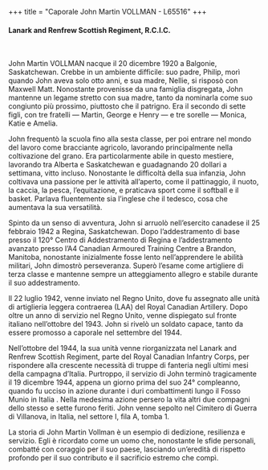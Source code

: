 +++
title = "Caporale John Martin VOLLMAN - L65516"
+++

#### Lanark and Renfrew Scottish Regiment, R.C.I.C.
<br>


John Martin VOLLMAN nacque il 20 dicembre 1920 a Balgonie, Saskatchewan. Crebbe in un ambiente difficile: suo padre, Philip, morì quando John aveva solo otto anni, e sua madre, Nellie, si risposò con Maxwell Matt. Nonostante provenisse da una famiglia disgregata, John mantenne un legame stretto con sua madre, tanto da nominarla come suo congiunto più prossimo, piuttosto che il patrigno. Era il secondo di sette figli, con tre fratelli — Martin, George e Henry — e tre sorelle — Monica, Katie e Amelia.

John frequentò la scuola fino alla sesta classe, per poi entrare nel mondo del lavoro come bracciante agricolo, lavorando principalmente nella coltivazione del grano. Era particolarmente abile in questo mestiere, lavorando tra Alberta e Saskatchewan e guadagnando 20 dollari a settimana, vitto incluso. Nonostante le difficoltà della sua infanzia, John coltivava una passione per le attività all’aperto, come il pattinaggio, il nuoto, la caccia, la pesca, l’equitazione, e praticava sport come il softball e il basket. Parlava fluentemente sia l’inglese che il tedesco, cosa che aumentava la sua versatilità.

Spinto da un senso di avventura, John si arruolò nell’esercito canadese il 25 febbraio 1942 a Regina, Saskatchewan. Dopo l’addestramento di base presso il 120° Centro di Addestramento di Regina e l’addestramento avanzato presso l’A4 Canadian Armoured Training Centre a Brandon, Manitoba, nonostante inizialmente fosse lento nell’apprendere le abilità militari, John dimostrò perseveranza. Superò l’esame come artigliere di terza classe e mantenne sempre un atteggiamento allegro e stabile durante il suo addestramento.

Il 22 luglio 1942, venne inviato nel Regno Unito, dove fu assegnato alle unità di artiglieria leggera contraerea (LAA) del Royal Canadian Artillery. Dopo oltre un anno di servizio nel Regno Unito, venne dispiegato sul fronte italiano nell’ottobre del 1943. John si rivelò un soldato capace, tanto da essere promosso a caporale nel settembre del 1944.

Nell’ottobre del 1944, la sua unità venne riorganizzata nel Lanark and Renfrew Scottish Regiment, parte del Royal Canadian Infantry Corps, per rispondere alla crescente necessità di truppe di fanteria negli ultimi mesi della campagna d’Italia. Purtroppo, il servizio di John terminò tragicamente il 19 dicembre 1944, appena un giorno prima del suo 24° compleanno, quando fu ucciso in azione durante i duri combattimenti lungo il Fosso Munio in Italia . Nella medesima azione persero la vita  altri due compagni dello stesso e sette furono feriti. 
John  venne sepolto nel Cimitero di Guerra di Villanova, in Italia, nel settore I, fila A, tomba 1.

La storia di John Martin Vollman è un esempio di dedizione, resilienza e servizio. Egli è ricordato come un uomo che, nonostante le sfide personali, combatté con coraggio per il suo paese, lasciando un’eredità di rispetto profondo per il suo contributo e il sacrificio estremo che compì.
